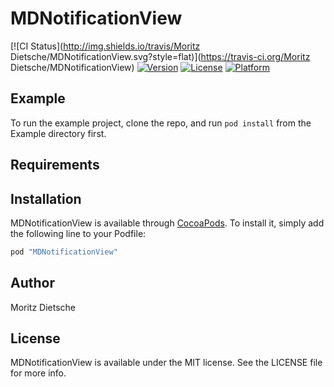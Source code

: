 # MDNotificationView

[![CI Status](http://img.shields.io/travis/Moritz Dietsche/MDNotificationView.svg?style=flat)](https://travis-ci.org/Moritz Dietsche/MDNotificationView)
[![Version](https://img.shields.io/cocoapods/v/MDNotificationView.svg?style=flat)](http://cocoapods.org/pods/MDNotificationView)
[![License](https://img.shields.io/cocoapods/l/MDNotificationView.svg?style=flat)](http://cocoapods.org/pods/MDNotificationView)
[![Platform](https://img.shields.io/cocoapods/p/MDNotificationView.svg?style=flat)](http://cocoapods.org/pods/MDNotificationView)

## Example

To run the example project, clone the repo, and run `pod install` from the Example directory first.

## Requirements

## Installation

MDNotificationView is available through [CocoaPods](http://cocoapods.org). To install
it, simply add the following line to your Podfile:

```ruby
pod "MDNotificationView"
```

## Author

Moritz Dietsche

## License

MDNotificationView is available under the MIT license. See the LICENSE file for more info.

